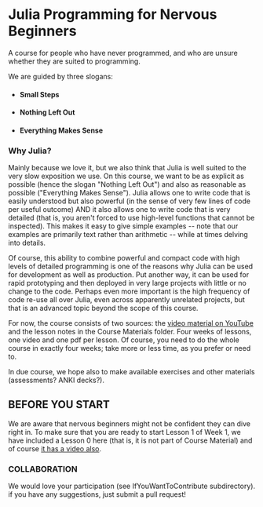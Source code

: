 # Julia Programming for Nervous Beginners

A course for people who have never programmed, and who are unsure whether they are suited to programming. 

We are guided by three slogans:

- #### Small Steps
- #### Nothing Left Out
- #### Everything Makes Sense

### Why Julia?

Mainly because we love it, but we also think that Julia is well suited to the very slow exposition we use. On this course, we want to be as explicit as possible (hence the slogan "Nothing Left Out") and also as reasonable as possible ("Everything Makes Sense"). Julia allows one to write code that is easily understood but also powerful (in the sense of very few lines of code per useful outcome) AND it also allows one to write code that is very detailed (that is, you aren't forced to use high-level functions that cannot be inspected). This makes it easy to give simple examples -- note that our examples are primarily text rather than arithmetic -- while at times delving into details.

Of course, this ability to combine powerful and compact code with high levels of detailed programming is one of the reasons why Julia can be used for development as well as production. Put another way, it can be used for rapid prototyping and then deployed in very large projects with little or no change to the code. Perhaps even more important is the high frequency of code re-use all over Julia, even across apparently unrelated projects, but that is an advanced topic beyond the scope of this course.

For now, the course consists of two sources: the [video material on YouTube](https://www.youtube.com/playlist?list=PLP8iPy9hna6Qpx0MgGyElJ5qFlaIXYf1R)
 and the lesson notes in the Course Materials folder. Four weeks of lessons, one video and one pdf per lesson. Of course, you need to do the whole course in exactly four weeks; take more or less time, as you prefer or need to.

In due course, we hope also to make available exercises and other materials (assessments? ANKI decks?).

## BEFORE YOU START

We are aware that nervous beginners might not be confident they can dive right in. To make sure that you are ready to start Lesson 1 of Week 1, we have included a Lesson 0 here (that is, it is not part of Course Material) and of course [it has a video also](https://www.youtube.com/watch?v=ub3tqCWZmo4&list=PLP8iPy9hna6Qpx0MgGyElJ5qFlaIXYf1R).


### COLLABORATION

We would love your participation (see IfYouWantToContribute subdirectory). if you have any suggestions, just submit a pull request!
